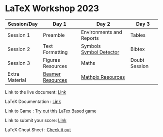 

# LaTeX Workshop 2023

| Session/Day | Day 1 | Day 2 | Day 3 |
|-------------|------|-------|-------|
| Session 1   | Preamble | Environments and Reports  |  Tables|
| Session 2   | Text Formatting | Symbols <br> <a href="http://detexify.kirelabs.org/classify.html">Symbol Detector</a> | Bibtex |
| Session 3   |  Figures Resources | Maths |  Doubt Session   |
| Extra Material | <a href = "https://www.overleaf.com/learn/latex/Beamer"> Beamer Resources</a> | <a href = "https://mathpix.com/docs/snip/overview">Mathpix Resources</a>

Link to the live document: <a href ="https://www.overleaf.com/read/jysghrchdshn"> Link </a>

LaTeX Documentation : <a href = "https://www.overleaf.com/learn"> Link </a> 

Link to Game : <a href = "https://team-latex-iitgn.github.io/TeXnique/public/index.html"> Try out this LaTex Based game </a>

Link to submit your score: <a href = "https://forms.gle/oaWu6fMSZuPVQZRH9"> Link </a>

LaTeX Cheat Sheet : <a href = "https://drive.google.com/file/d/1XkIUabiu3OJ_O2L4R0nsIOny0aG6fDmn/view?usp=sharing"> Check it out </a>
